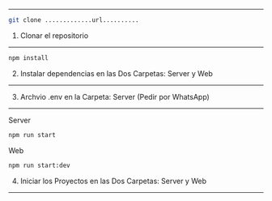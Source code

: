 --------------------------------------------------------------------------------------------------------
```bash
git clone .............url..........
```
1. Clonar el repositorio
--------------------------------------------------------------------------------------------------------
```bash
npm install
```
2. Instalar dependencias en las Dos Carpetas: Server y Web
--------------------------------------------------------------------------------------------------------
3. Archvio .env en la Carpeta: Server (Pedir por WhatsApp)
--------------------------------------------------------------------------------------------------------
Server
```bash
npm run start
```
Web
```bash
npm run start:dev
```
4. Iniciar los Proyectos en las Dos Carpetas: Server y Web
--------------------------------------------------------------------------------------------------------
